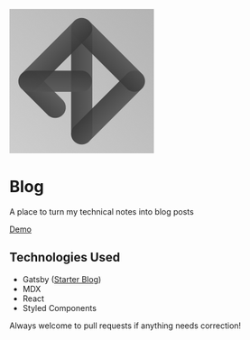 ![logo](./logo.png)

# Blog

A place to turn my technical notes into blog posts

[Demo](https://andreidobrinski.com/blog)

## Technologies Used

- Gatsby ([Starter Blog](https://www.gatsbyjs.org/starters/gatsbyjs/gatsby-starter-blog/))
- MDX
- React
- Styled Components

Always welcome to pull requests if anything needs correction!
